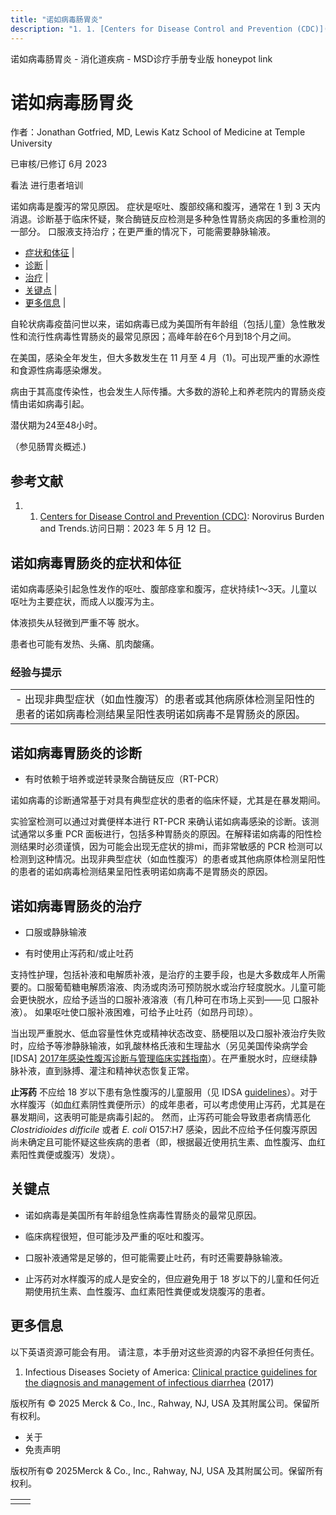 ```yaml
---
title: "诺如病毒肠胃炎"
description: "1. 1. [Centers for Disease Control and Prevention (CDC)](https://www.cdc.gov/norovirus/burden.html?CDC_AA_refVal=https%3A%2F%2Fwww.cdc.gov%2Fnorovirus%2Ftrends-outbreaks%2Fburden-US.html): Norovirus Burden and Trends.访问日期：2023 年 5 月 12 日。"
---
```


﻿诺如病毒肠胃炎 \- 消化道疾病 \- MSD诊疗手册专业版 honeypot link

# 诺如病毒肠胃炎

作者：Jonathan Gotfried, MD, Lewis Katz School of Medicine at Temple University

已审核/已修订 6月 2023

看法 进行患者培训

诺如病毒是腹泻的常见原因。 症状是呕吐、腹部绞痛和腹泻，通常在 1 到 3 天内消退。诊断基于临床怀疑，聚合酶链反应检测是多种急性胃肠炎病因的多重检测的一部分。 口服液支持治疗；在更严重的情况下，可能需要静脉输液。

- [症状和体征](#症状和体征_v55252339_zh) \|
- [诊断](#诊断_v55252345_zh) \|
- [治疗](#治疗_v55252353_zh) \|
- [关键点](#关键点_v55252369_zh) \|
- [更多信息](#更多信息_v55252380_zh) \|

自轮状病毒疫苗问世以来，诺如病毒已成为美国所有年龄组（包括儿童）急性散发性和流行性病毒性胃肠炎的最常见原因；高峰年龄在6个月到18个月之间。

在美国，感染全年发生，但大多数发生在 11 月至 4 月（1)。可出现严重的水源性和食源性病毒感染爆发。

病由于其高度传染性，也会发生人际传播。大多数的游轮上和养老院内的胃肠炎疫情由诺如病毒引起。

潜伏期为24至48小时。

（参见肠胃炎概述.)

## 参考文献

1. 1. [Centers for Disease Control and Prevention (CDC)](https://www.cdc.gov/norovirus/burden.html?CDC_AA_refVal=https%3A%2F%2Fwww.cdc.gov%2Fnorovirus%2Ftrends-outbreaks%2Fburden-US.html): Norovirus Burden and Trends.访问日期：2023 年 5 月 12 日。


## 诺如病毒胃肠炎的症状和体征

诺如病毒感染引起急性发作的呕吐、腹部痉挛和腹泻，症状持续1～3天。儿童以呕吐为主要症状，而成人以腹泻为主。

体液损失从轻微到严重不等 脱水。

患者也可能有发热、头痛、肌肉酸痛。

### 经验与提示

|     |
| --- |
| - 出现非典型症状（如血性腹泻）的患者或其他病原体检测呈阳性的患者的诺如病毒检测结果呈阳性表明诺如病毒不是胃肠炎的原因。 |

## 诺如病毒胃肠炎的诊断

- 有时依赖于培养或逆转录聚合酶链反应（RT-PCR）


诺如病毒的诊断通常基于对具有典型症状的患者的临床怀疑，尤其是在暴发期间。

实验室检测可以通过对粪便样本进行 RT-PCR 来确认诺如病毒感染的诊断。该测试通常以多重 PCR 面板进行，包括多种胃肠炎的原因。在解释诺如病毒的阳性检测结果时必须谨慎，因为可能会出现无症状的排mi，而非常敏感的 PCR 检测可以检测到这种情况。出现非典型症状（如血性腹泻）的患者或其他病原体检测呈阳性的患者的诺如病毒检测结果呈阳性表明诺如病毒不是胃肠炎的原因。

## 诺如病毒胃肠炎的治疗

- 口服或静脉输液

- 有时使用止泻药和/或止吐药


支持性护理，包括补液和电解质补液，是治疗的主要手段，也是大多数成年人所需要的。口服葡萄糖电解质溶液、肉汤或肉汤可预防脱水或治疗轻度脱水。儿童可能会更快脱水，应给予适当的口服补液溶液（有几种可在市场上买到——见 口服补液）。 如果呕吐使口服补液困难，可给予止吐药（如昂丹司琼）。

当出现严重脱水、低血容量性休克或精神状态改变、肠梗阻以及口服补液治疗失败时，应给予等渗静脉输液，如乳酸林格氏液和生理盐水（另见美国传染病学会 \[IDSA\] [2017年感染性腹泻诊断与管理临床实践指南](https://pubmed.ncbi.nlm.nih.gov/29053792/)）。在严重脱水时，应继续静脉补液，直到脉搏、灌注和精神状态恢复正常。

**止泻药** 不应给 18 岁以下患有急性腹泻的儿童服用（见 IDSA [guidelines](https://pubmed.ncbi.nlm.nih.gov/29053792/)）。对于水样腹泻（如血红素阴性粪便所示）的成年患者，可以考虑使用止泻药，尤其是在暴发期间，这表明可能是病毒引起的。 然而，止泻药可能会导致患者病情恶化 _Clostridioides difficile_ 或者 _E. coli_ O157:H7 感染，因此不应给予任何腹泻原因尚未确定且可能怀疑这些疾病的患者（即，根据最近使用抗生素、血性腹泻、血红素阳性粪便或腹泻）发烧）。

## 关键点

- 诺如病毒是美国所有年龄组急性病毒性胃肠炎的最常见原因。

- 临床病程很短，但可能涉及严重的呕吐和腹泻。

- 口服补液通常是足够的，但可能需要止吐药，有时还需要静脉输液。

- 止泻药对水样腹泻的成人是安全的，但应避免用于 18 岁以下的儿童和任何近期使用抗生素、血性腹泻、血红素阳性粪便或发烧腹泻的患者。


## 更多信息

以下英语资源可能会有用。 请注意，本手册对这些资源的内容不承担任何责任。

1. Infectious Diseases Society of America: [Clinical practice guidelines for the diagnosis and management of infectious diarrhea](https://pubmed.ncbi.nlm.nih.gov/29053792/) (2017)




版权所有 © 2025
Merck & Co., Inc., Rahway, NJ, USA 及其附属公司。保留所有权利。

- 关于
- 免责声明

版权所有© 2025Merck & Co., Inc., Rahway, NJ, USA 及其附属公司。保留所有权利。

|     |     |
| --- | --- |
|  |  |